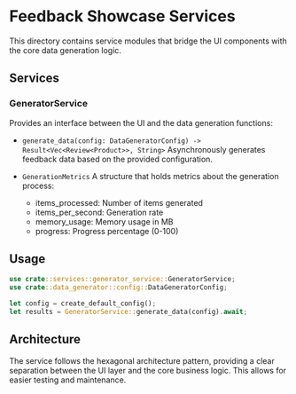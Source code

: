 # Feedback Showcase Services

This directory contains service modules that bridge the UI components with the core data generation logic.

## Services

### GeneratorService
Provides an interface between the UI and the data generation functions:

- `generate_data(config: DataGeneratorConfig) -> Result<Vec<Review<Product>>, String>`
  Asynchronously generates feedback data based on the provided configuration.

- `GenerationMetrics`
  A structure that holds metrics about the generation process:
  - items_processed: Number of items generated
  - items_per_second: Generation rate
  - memory_usage: Memory usage in MB
  - progress: Progress percentage (0-100)

## Usage

```rust
use crate::services::generator_service::GeneratorService;
use crate::data_generator::config::DataGeneratorConfig;

let config = create_default_config();
let results = GeneratorService::generate_data(config).await;
```

## Architecture

The service follows the hexagonal architecture pattern, providing a clear separation between the UI layer and the core business logic. This allows for easier testing and maintenance.